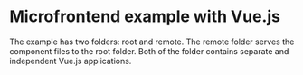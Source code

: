 # Microfrontend example with Vue.js
The example has two folders: root and remote. The remote folder serves the component files to the root folder. Both of the folder contains separate and independent Vue.js applications.
